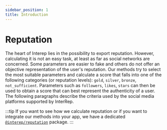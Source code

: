 ```yaml
---
sidebar_position: 1
title: Introduction
---
```


# Reputation

The heart of Interep lies in the possibility to export reputation. However, calculating it is not an easy task, at least as far as social networks are concerned. Some parameters are easier to fake and others do not offer an objective representation of the user's reputation. Our methods try to select the most suitable parameters and calculate a score that falls into one of the following categories (or reputation levels): `gold`, `silver`, `bronze`, `not_sufficient`. Parameters such as `followers`, `likes`, `stars` can then be used to obtain a score that can best represent the authenticity of a user. The following paragraphs describe the criteria used by the social media platforms supported by InterRep.

:::tip
If you want to see how we calculate reputation or if you want to integrate our methods into your app, we have a dedicated [`@interep/reputation`](https://github.com/Interep/interep.js/tree/main/packages/reputation) package.
:::
